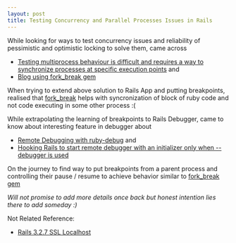 ```yaml
---
layout: post
title: Testing Concurrency and Parallel Processes Issues in Rails
---
```


While looking for ways to test concurrency issues and reliability of
pessimistic and optimistic locking to solve them, came across 

- [Testing multiprocess behaviour is difficult and requires a way to
  synchronize processes at specific execution
points](https://github.com/forkbreak/fork_break) and
- [Blog using fork_break gem](http://www.hairoftheyak.com/testing-concurrency-in-rails/)

When trying to extend above solution to Rails App and putting
breakpoints, realised that [fork_break](https://github.com/forkbreak/fork_break) helps with syncronization of
block of ruby code and not code executing in some other process :(

While extrapolating the learning of breakpoints to Rails Debugger, came
to know about interesting feature in debugger about

- [Remote Debugging with ruby-debug](http://bashdb.sourceforge.net/ruby-debug.html#Remote-Debugging)
and
- [Hooking Rails to start remote debugger with an initializer only when --debugger is used](http://stackoverflow.com/questions/14032313/rails-start-remote-debugger-with-an-initializer-only-when-debugger-is-used)

On the journey to find way to put breakpoints from a parent process and
controlling their pause / resume to achieve behavior similar to
[fork_break gem](https://github.com/forkbreak/fork_break)

_Will not promise to add more details once back but honest intention lies
there to add someday :)_


Not Related Reference:

- [Rails 3.2.7 SSL Localhost](https://gist.github.com/trcarden/3295935)


